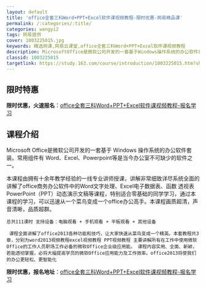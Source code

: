 ```yaml
---
layout: default
title: 'office全套三科Word+PPT+Excel软件课视频教程-限时优惠-网易精品课'
permalink: /:categories/:title/
categories: wangyi2
tags: 网易提供
cover: 1003225015.jpg
keywords: 精选网课,网易云课堂,office全套三科Word+PPT+Excel软件课视频教程
description: MicrosoftOffice是微软公司开发的一套基于Windows操作系统的办公软件套装。常用组件有Word、Exce
classid: 1003225015
targetlink: https://study.163.com/course/introduction/1003225015.htm?share=1&shareId=1025206652&utm_campaign=share&utm_medium=iphoneShare&utm_source=&utm_u=1025206652
---
```


## 限时特惠

**限时优惠，火速报名**：[office全套三科Word+PPT+Excel软件课视频教程-报名学习](https://study.163.com/course/introduction/1003225015.htm?share=1&shareId=1025206652&utm_campaign=share&utm_medium=iphoneShare&utm_source=&utm_u=1025206652)

## 课程介绍

Microsoft Office是微软公司开发的一套基于 Windows 操作系统的办公软件套装。常用组件有 Word、Excel、Powerpoint等是当今办公室不可缺少的软件之一。

    

   本课程由拥有十余年教学经验的一线专业讲师授课，讲解非常细致详尽系统全面的讲解了office商务办公软件中的Word文字处理、Excel电子数据表、函数 透视表PowerPoint（PPT）动态演示文稿等课程，特别适合零基础的同学学习，通过本课程的学习，可以迅速从一个菜鸟变成一个office办公高手。本课程画质超清，声音清晰，品质超群。

    总共111课时 支持设备：电脑观看 + 手机观看 + 平板观看 + 其他设备 

     课程全面讲解了office2013各种功能和技巧，让大家快速从菜鸟变成一个精英。本套教程共3章，分别为word2013视频教程excel视频教程 PPT视频教程 主要讲解所有在工作中使用微软Office的工作人员职场工作必备的微软Office企业级应用能。 课程内容实用、全面、新颖，若能透彻掌握，必将大幅提高学员的微软Office应用能力及工作效率。office2013将使我们的办公更轻松、更智能化

**限时优惠，报名地址**：[office全套三科Word+PPT+Excel软件课视频教程-报名学习](https://study.163.com/course/introduction/1003225015.htm?share=1&shareId=1025206652&utm_campaign=share&utm_medium=iphoneShare&utm_source=&utm_u=1025206652)

